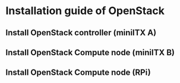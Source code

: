 # Installation guide of OpenStack

## Install OpenStack controller (miniITX A)

## Install OpenStack Compute node (miniITX B)

## Install OpenStack Compute node (RPi)

